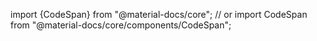 import {CodeSpan} from "@material-docs/core";
// or
import CodeSpan from "@material-docs/core/components/CodeSpan";